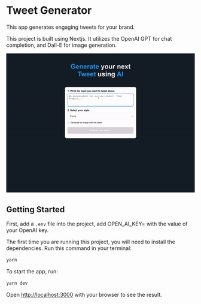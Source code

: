 # Tweet Generator

This app generates engaging tweets for your brand.

This project is built using Nextjs. It utilizes the OpenAI GPT for chat completion, and Dall-E for image generation.

<img src="tweet-generator.gif" alt="app demo" width=600>

## Getting Started

First, add a `.env` file into the project, add OPEN_AI_KEY= with the value of your OpenAI key.

The first time you are running this project, you will need to install the dependencies. Run this command in your terminal:

```bash
yarn
```

To start the app, run:

```bash
yarn dev
```

Open [http://localhost:3000](http://localhost:3000) with your browser to see the result.
